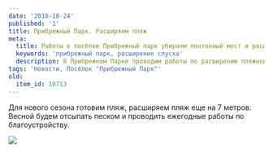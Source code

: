 ```yaml
---
date: '2018-10-24'
published: '1'
title: Прибрежный Парк. Расширяем пляж
meta:
  title: Работы в посёлке Прибрежный парк убираем понтонный мост и расширяем пляж
  keywords: 'прибрежный парк, расширение спуска'
  description: В Прибрежном Парке проводим работы по расширению пляжной зоны
tags: 'Новости, Посёлок "Прибрежный Парк"'
old:
  item_id: 10713
---
```

Для нового сезона готовим пляж, расширяем пляж еще на 7 метров. Весной будем отсыпать песком и проводить ежегодные работы по благоустройству.

![](/images/al4/pp_24102018_2.jpg)
